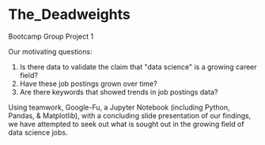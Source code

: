 # The_Deadweights
Bootcamp Group Project 1

Our motivating questions:
1) Is there data to validate the claim that "data science" is a growing career field? 
2) Have these job postings grown over time? 
3) Are there keywords that showed trends in job postings data?

Using teamwork, Google-Fu, a Jupyter Notebook (including Python, Pandas, & Matplotlib), with a concluding slide presentation of our findings, we have attempted to seek out what is sought out in the growing field of data science jobs.
